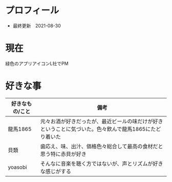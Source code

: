 # プロフィール
- 最終更新　2021-08-30

# 現在
緑色のアプリアイコンL社でPM

# 好きな事
|好きなもの/こと|備考|
|---|---|
|龍馬1865|元々お酒が好きだったが、最近ビールの味だけが好きということに気づいた。色々飲んで龍馬1865にたどり着いた|
|貝類|歯応え、味、出汁、価格色々総合して最高の食材だと思う特に赤貝が好き|
|yoasobi|そんなに音楽を聴く方ではないが、声とリズムが好きな感じがする|
